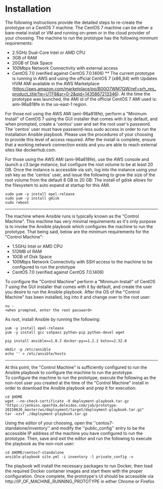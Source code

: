 # Installation
The following instructions provide the detailed steps to re-create the prototype on a CentOS 7 machine.  The CentOS 7 machine can be 
either a bare-metal install or VM and running on-prem or in the cloud provider of your choosing.  The machine to run the prototype has 
the following minimum requirements:

* 2.5GHz Dual-Core Intel or AMD CPU
* 3GB of RAM
* 20GB of Disk Space
* 100Mbps Network Connectivity with external access
* CentOS 7.0 (verified against CentOS 7.0.1406)
** The current prototype is running in AWS and using the official CentOS 7 (x86_64) with Updates HVM AMI available in the AWS Marketplace (https://aws.amazon.com/marketplace/pp/B00O7WM7QW/ref=srh_res_product_title?ie=UTF8&sr=0-2&qid=1435867213346).
   At the time the prototype was launched, the AMI id of the official CentOS 7 AMI used is: ami-96a818fe in the us-east-1 region.

For those not using the AWS AMI (ami-96a818fe), perform a "Minimum Install" of CentOS 7 using the GUI installer that comes with it by default, and when prompted, 
create a 'centos' user and set the root user's password.  The 'centos' user must have password-less sudo access in order to run the installation Ansible playbook.
Please use the procedures of your choosing to provide this level of access required.  After the install is complete, ensure that a working network connection 
exists and you are able to reach external sites like dockerhub.com.

For those using the AWS AMI (ami-96a818fe), use the AWS console and launch a c3.large instance, but configure the root volume to be 
at least 20 GB.  Once the instance is accessible via ssh, log into the instance using your ssh key as the 'centos' user, and issue the following to 
grow the size of the root volume from the default 8 GB to 20 GB:
The install of gdisk allows for the filesystem to auto expand at startup for this AMI.
```
sudo yum -y install epel-release
sudo yum -y install gdisk
sudo reboot
```

***

The machine where Ansible runs is typically known as the "Control Machine".  This machine has very minimal requirements as it's only purpose is to invoke the Ansible
playbook which configures the machine to run the prototype.  That being said, below are the minimum requirements for the "Control Machine":

* 1.5GHz Intel or AMD CPU
* 512MB of RAM
* 10GB of Disk Space
* 100Mbps Network Connectivity with SSH access to the machine to be configured to run the prototype
* CentOS 7.0 (verified against CentOS 7.0.1406)

To configure the "Control Machine" perform a "Minimum Install" of CentOS 7 using the GUI installer that comes with it by default, and create the user you desire
to run the Ansible playbook.  After the OS of the "Control Machine" has been installed, log into it and change over to the root user:
```
su - 
<when prompted, enter the root password>
```

As root, install Ansible by running the following:
```
yum -y install epel-release
yum -y install gcc sshpass python-pip python-devel wget
	
pip install ansible==1.8.3 docker-py==1.2.2 boto==2.32.0
	
mkdir -p /etc/ansible
echo '' > /etc/ansible/hosts 
```


***


At this point, the "Control Machine" is sufficiently configured to run the Ansible playbook to configure the machine to run the prototype.  
To configure the machine to run the prototype, execute the following as the non-root user you created at the time of the "Control Machine" install in order
to download the Ansible playbook and prep it for execution:
```
cd $HOME
wget --no-check-certificate -O deployment-playbook.tar.gz "https://jenkins.openfda.deleidos.com/job/prototype-20150626_master/ws/deployment/target/deployment-playbook.tar.gz"
tar -xzvf ./deployment-playbook.tar.gz
```

Using the editor of your choosing, open the ''centos7-standalone/inventory'' and modify the ''public_config'' entry to be the accessible IP
address of the machine you have configured to run the prototype.  Then, save and exit the editor and run the following to 
execute the playbook as the non-root user:
```
cd $HOME/centos7-standalone
ansible-playbook site.yml -i inventory -l private_config -v
```

The playbook will install the necessary packages to run Docker, then load the required Docker container images and 
start them with the proper configuration.  Once complete, the prototype's UI should be accessible via http://IP_OF_MACHINE_RUNNING_PROTOTYPE in either Chrome or Firefox